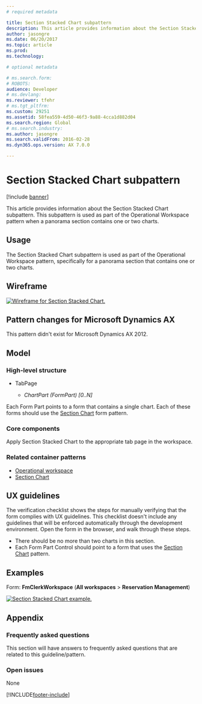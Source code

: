```yaml
---
# required metadata

title: Section Stacked Chart subpattern
description: This article provides information about the Section Stacked Chart subpattern.
author: jasongre
ms.date: 06/20/2017
ms.topic: article
ms.prod: 
ms.technology: 

# optional metadata

# ms.search.form: 
# ROBOTS: 
audience: Developer
# ms.devlang: 
ms.reviewer: tfehr
# ms.tgt_pltfrm: 
ms.custom: 29251
ms.assetid: 58fea559-4d50-46f3-9a88-4cca1d882d04
ms.search.region: Global
# ms.search.industry: 
ms.author: jasongre
ms.search.validFrom: 2016-02-28
ms.dyn365.ops.version: AX 7.0.0

---
```


# Section Stacked Chart subpattern

[!include [banner](../includes/banner.md)]

This article provides information about the Section Stacked Chart subpattern. This subpattern is used as part of the Operational Workspace pattern when a panorama section contains one or two charts.  

## Usage

The Section Stacked Chart subpattern is used as part of the Operational Workspace pattern, specifically for a panorama section that contains one or two charts.

## Wireframe
[![Wireframe for Section Stacked Chart.](./media/sectionstackedchartwireframe.png)](./media/sectionstackedchartwireframe.png)

## Pattern changes for Microsoft Dynamics AX
This pattern didn't exist for Microsoft Dynamics AX 2012.

## Model
### High-level structure

- TabPage

    - *ChartPart (FormPart) \[0..N\]*

Each Form Part points to a form that contains a single chart. Each of these forms should use the [Section Chart](section-chart-form-pattern.md) form pattern.

### Core components

Apply Section Stacked Chart to the appropriate tab page in the workspace.

### Related container patterns

-   [Operational workspace](workspace-form-pattern.md)
-   [Section Chart](section-chart-form-pattern.md)

## UX guidelines
The verification checklist shows the steps for manually verifying that the form complies with UX guidelines. This checklist doesn't include any guidelines that will be enforced automatically through the development environment. Open the form in the browser, and walk through these steps.

-   There should be no more than two charts in this section.
-   Each Form Part Control should point to a form that uses the [Section Chart](section-chart-form-pattern.md) pattern.

## Examples
Form: **FmClerkWorkspace** (**All workspaces** &gt; **Reservation Management**) 

[![Section Stacked Chart example.](./media/sectionstackedchartexample.png)](./media/sectionstackedchartexample.png)

## Appendix
### Frequently asked questions

This section will have answers to frequently asked questions that are related to this guideline/pattern.

### Open issues

None


[!INCLUDE[footer-include](../../../includes/footer-banner.md)]